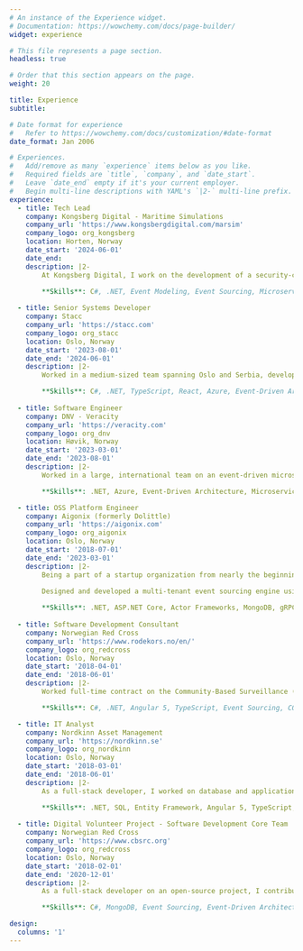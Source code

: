 ```yaml
---
# An instance of the Experience widget.
# Documentation: https://wowchemy.com/docs/page-builder/
widget: experience

# This file represents a page section.
headless: true

# Order that this section appears on the page.
weight: 20

title: Experience
subtitle:

# Date format for experience
#   Refer to https://wowchemy.com/docs/customization/#date-format
date_format: Jan 2006

# Experiences.
#   Add/remove as many `experience` items below as you like.
#   Required fields are `title`, `company`, and `date_start`.
#   Leave `date_end` empty if it's your current employer.
#   Begin multi-line descriptions with YAML's `|2-` multi-line prefix.
experience:
  - title: Tech Lead
    company: Kongsberg Digital - Maritime Simulations
    company_url: 'https://www.kongsbergdigital.com/marsim'
    company_logo: org_kongsberg
    location: Horten, Norway
    date_start: '2024-06-01'
    date_end:
    description: |2-
        At Kongsberg Digital, I work on the development of a security-critical solution providing RBAC functionality on top of our simulation system. This project is a greenfield initiative, introducing modern software design and architecture that is completely new to the team. As a key contributor, I help guide the adoption of these new ways of working, ensuring a robust and scalable foundation. Additionally, I contribute to Chronicle, an open-source event sourcing engine/event store, which serves as the core of our system’s architecture.
        
        **Skills**: C#, .NET, Event Modeling, Event Sourcing, Microservices, Actor Systems, Microsoft Aspire, Software Architecture, Open Source, Hybrid Deployment

  - title: Senior Systems Developer
    company: Stacc
    company_url: 'https://stacc.com'
    company_logo: org_stacc
    location: Oslo, Norway
    date_start: '2023-08-01'
    date_end: '2024-06-01'
    description: |2-
        Worked in a medium-sized team spanning Oslo and Serbia, developing solutions for banking and financial institutions using .NET, TypeScript, React, and Azure. Modernized and stabilized a legacy application, initiating a revival effort with modern capabilities for improved quality, flexibility, and maintainability. Established CI/CD workflows to automate releases, testing pipelines, and code health metrics tracking for test coverage and security vulnerability reporting. Initiated conversations about shifting towards modern cloud-based microservices and multi-tenant SaaS solutions, while also deepening team expertise in distributed systems and event-driven architecture.

        **Skills**: C#, .NET, TypeScript, React, Azure, Event-Driven Architecture, Event Sourcing,  CI/CD, Microservices, Distributed Systems, Agile, SaaS, Financial Technology, SQL, Entity Framework
  
  - title: Software Engineer
    company: DNV - Veracity
    company_url: 'https://veracity.com'
    company_logo: org_dnv
    location: Høvik, Norway
    date_start: '2023-03-01'
    date_end: '2023-08-01'
    description: |2-
        Worked in a large, international team on an event-driven microservices data platform using .NET, TypeScript React, and Azure services. Played a role in standardizing and optimizing development tools and processes, improving developer experience. Created reusable .NET software libraries, accelerating project deliveries across DNV’s software division.

        **Skills**: .NET, Azure, Event-Driven Architecture, Microservices, Agile, DevOps, Scrum

  - title: OSS Platform Engineer
    company: Aigonix (formerly Dolittle)
    company_url: 'https://aigonix.com'
    company_logo: org_aigonix
    location: Oslo, Norway
    date_start: '2018-07-01'
    date_end: '2023-03-01'
    description: |2-
        Being a part of a startup organization from nearly the beginning getting involved in many different aspects of building a SaaS company from the ground up with focus on the core product offering.
        
        Designed and developed a multi-tenant event sourcing engine using .NET, actor framework for high-performance processing, MongoDB for event storage, and gRPC for api-surface. Managed SLA-bound hosting platforms across Azure Kubernetes (AKS) and provided customer support. Contributed to DevOps culture transformation, automating CI/CD workflows with GitHub Actions, reducing deployment friction, and improving service reliability.

        **Skills**: .NET, ASP.NET Core, Actor Frameworks, MongoDB, gRPC, SaaS, Kubernetes, API Design, DevEx, Event Storming, Product Design, Go, Azure, Event Sourcing, Microservices, CI/CD, DevOps, Distributed Systems, Startups, JavaScript, TypeScript, React, GitHub Actions, Azure pipelines, Domain-Driven Design, Kanban
  
  - title: Software Development Consultant
    company: Norwegian Red Cross
    company_url: 'https://www.rodekors.no/en/'
    company_logo: org_redcross
    location: Oslo, Norway
    date_start: '2018-04-01'
    date_end: '2018-06-01'
    description: |2-
        Worked full-time contract on the Community-Based Surveillance (CBS) humanitarian aid project, promoting a DevOps-first culture by automating code integration, deployment, and testing using DevOps Pipelines and Docker. Applied event sourcing, CQRS, and Domain-Driven Design (DDD) principles while working closely with domain experts and volunteer developers.

        **Skills**: C#, .NET, Angular 5, TypeScript, Event Sourcing, CQRS, Domain-Driven Design, DevOps, Docker, Agile, Open-Source

  - title: IT Analyst
    company: Nordkinn Asset Management
    company_url: 'https://nordkinn.se'
    company_logo: org_nordkinn
    location: Oslo, Norway
    date_start: '2018-03-01'
    date_end: '2018-06-01'
    description: |2-
        As a full-stack developer, I worked on database and application development using the .NET ecosystem, SQL, and Entity Framework, with an Angular 5 frontend built in TypeScript. I played a key role in refactoring the codebase, implementing SOLID principles and reducing technical debt by enhancing low coupling and high cohesion. Additionally, I introduced Swagger documentation for REST interfaces and dependency injection tools to improve code maintainability and readability.

        **Skills**: .NET, SQL, Entity Framework, Angular 5, TypeScript, SOLID Principles, Swagger, Dependency Injection, Full-Stack Development
    
  - title: Digital Volunteer Project - Software Development Core Team
    company: Norwegian Red Cross
    company_url: 'https://www.cbsrc.org'
    company_logo: org_redcross
    location: Oslo, Norway
    date_start: '2018-02-01'
    date_end: '2020-12-01'
    description: |2-
        As a full-stack developer on an open-source project, I contributed to an event-sourced microservices architecture that played a role in saving human lives through innovative software and hardware solutions. I actively participated in codeathons, eventually joining the Core Tech Team to oversee progress and ensure effective contributions. My work included backend development with C#, MongoDB, and Event Sourcing, leading a major database refactoring project that improved performance and playing a crucial role in data flow design. On the frontend, I worked with AngularJS and TypeScript, participating in event storming sessions to refine the application’s domain and bounded contexts.

        **Skills**: C#, MongoDB, Event Sourcing, Event-Driven Architecture, CQRS, Domain-Driven Design, Angular 5, TypeScript, Agile

design:
  columns: '1'
---
```

